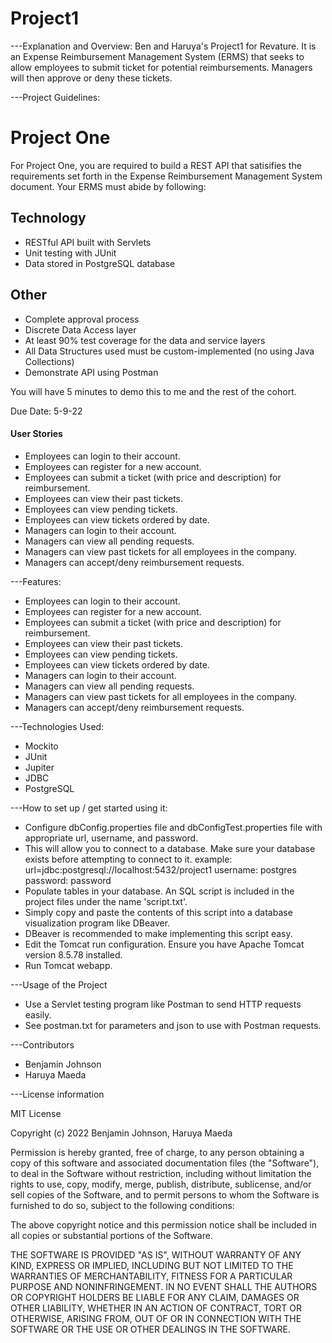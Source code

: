 # Project1
---Explanation and Overview:
Ben and Haruya's Project1 for Revature. It is an Expense Reimbursement Management System (ERMS) that seeks to allow 
employees to submit ticket for potential reimbursements. Managers will then approve or deny these tickets.

---Project Guidelines:

# Project One
For Project One, you are required to build a REST API that satisifies the requirements set forth in the Expense Reimbursement Management System document. Your ERMS must abide by following:

## Technology

* RESTful API built with Servlets
* Unit testing with JUnit
* Data stored in PostgreSQL database

## Other

* Complete approval process
* Discrete Data Access layer
* At least 90% test coverage for the data and service layers
* All Data Structures used must be custom-implemented (no using Java Collections)
* Demonstrate API using Postman

You will have 5 minutes to demo this to me and the rest of the cohort.

Due Date: 5-9-22


#### User Stories
- Employees can login to their account. 
- Employees can register for a new account.
- Employees can submit a ticket (with price and description) for reimbursement.
- Employees can view their past tickets. 
- Employees can view pending tickets. 
- Employees can view tickets ordered by date. 
- Managers can login to their account.
- Managers can view all pending requests. 
- Managers can view past tickets for all employees in the company.
- Managers can accept/deny reimbursement requests.

---Features:

- Employees can login to their account.
- Employees can register for a new account.
- Employees can submit a ticket (with price and description) for reimbursement.
- Employees can view their past tickets.
- Employees can view pending tickets.
- Employees can view tickets ordered by date.
- Managers can login to their account.
- Managers can view all pending requests.
- Managers can view past tickets for all employees in the company.
- Managers can accept/deny reimbursement requests.

---Technologies Used:

- Mockito
- JUnit
- Jupiter
- JDBC
- PostgreSQL

---How to set up / get started using it:

- Configure dbConfig.properties file and dbConfigTest.properties file with appropriate url, username, and password.
- This will allow you to connect to a database. Make sure your database exists before attempting to connect to it.
example: 
url=jdbc:postgresql://localhost:5432/project1 
username: postgres 
password: password
- Populate tables in your database. An SQL script is included in the project files under the name 'script.txt'.
- Simply copy and paste the contents of this script into a database visualization program like DBeaver.
- DBeaver is recommended to make implementing this script easy.
- Edit the Tomcat run configuration. Ensure you have Apache Tomcat version 8.5.78 installed. 
- Run Tomcat webapp.


---Usage of the Project

- Use a Servlet testing program like Postman to send HTTP requests easily.
- See postman.txt for parameters and json to use with Postman requests.

---Contributors

- Benjamin Johnson
- Haruya Maeda

---License information

MIT License

Copyright (c) 2022 Benjamin Johnson, Haruya Maeda

Permission is hereby granted, free of charge, to any person obtaining a copy
of this software and associated documentation files (the "Software"), to deal
in the Software without restriction, including without limitation the rights
to use, copy, modify, merge, publish, distribute, sublicense, and/or sell
copies of the Software, and to permit persons to whom the Software is
furnished to do so, subject to the following conditions:

The above copyright notice and this permission notice shall be included in all
copies or substantial portions of the Software.

THE SOFTWARE IS PROVIDED "AS IS", WITHOUT WARRANTY OF ANY KIND, EXPRESS OR
IMPLIED, INCLUDING BUT NOT LIMITED TO THE WARRANTIES OF MERCHANTABILITY,
FITNESS FOR A PARTICULAR PURPOSE AND NONINFRINGEMENT. IN NO EVENT SHALL THE
AUTHORS OR COPYRIGHT HOLDERS BE LIABLE FOR ANY CLAIM, DAMAGES OR OTHER
LIABILITY, WHETHER IN AN ACTION OF CONTRACT, TORT OR OTHERWISE, ARISING FROM,
OUT OF OR IN CONNECTION WITH THE SOFTWARE OR THE USE OR OTHER DEALINGS IN THE
SOFTWARE.


